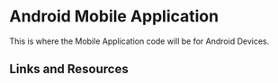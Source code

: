 # Android Mobile Application 

This is where the Mobile Application code will be for Android Devices. 

## Links and Resources
